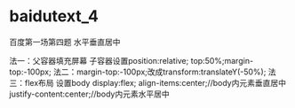 # baidutext_4
百度第一场第四题  水平垂直居中

法一：父容器填充屏幕   子容器设置position:relative; top:50%;margin-top:-100px;
法二：margin-top:-100px;改成transform:translateY(-50%);
法三：flex布局 设置body display:flex;
                        align-items:center;//body内元素垂直居中
                        justify-content:center;//body内元素水平居中
